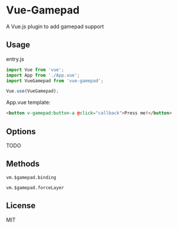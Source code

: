 # Vue-Gamepad
A Vue.js plugin to add gamepad support

## Usage
entry.js
```js
import Vue from 'vue';
import App from './App.vue';
import VueGamepad from 'vue-gamepad';

Vue.use(VueGamepad);
```

App.vue template:
```html
<button v-gamepad:button-a @click="callback">Press me!</button>
```

## Options
TODO

## Methods
`vm.$gamepad.binding`

`vm.$gamepad.forceLayer`


## License
MIT